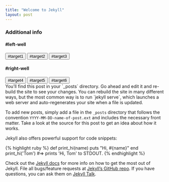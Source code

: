 ```yaml
---
title: "Welcome to Jekyll"
layout: post
---
```

<script>
  $(document).ready(function() {
    $("#my life").css('color', 'red');
    $("#my goals").html('<em>#target4</em>');
  });
</script>

<div class="container-fluid">
  <h3 class="text-primary text-center">Additional info</h3>
  <div class="row">
    <div class="col-xs-6">
      <h4>#left-well</h4>
      <div class="well" id="left-well">
        <button class="btn btn-default target" id="my life">#target1</button>
        <button class="btn btn-default target" id="my goals">#target2</button>
        <button class="btn btn-default target" id="my hobbies">#target3</button>
      </div>
    </div>
    <div class="col-xs-6">
      <h4>#right-well</h4>
      <div class="well" id="right-well">
        <button class="btn btn-default target" id="my desires">#target4</button>
        <button class="btn btn-default target" id="my achievements">#target5</button>
        <button class="btn btn-default target" id="others">#target6</button>
      </div>
    </div>
  </div>
</div>
You’ll find this post in your `_posts` directory. Go ahead and edit it and re-build the site to see your changes. You can rebuild the site in many different ways, but the most common way is to run `jekyll serve`, which launches a web server and auto-regenerates your site when a file is updated.


To add new posts, simply add a file in the `_posts` directory that follows the convention `YYYY-MM-DD-name-of-post.ext` and includes the necessary front matter. Take a look at the source for this post to get an idea about how it works.

Jekyll also offers powerful support for code snippets:

{% highlight ruby %}
def print_hi(name)
  puts "Hi, #{name}"
end
print_hi('Tom')
#=> prints 'Hi, Tom' to STDOUT.
{% endhighlight %}

Check out the [Jekyll docs][jekyll-docs] for more info on how to get the most out of Jekyll. File all bugs/feature requests at [Jekyll’s GitHub repo][jekyll-gh]. If you have questions, you can ask them on [Jekyll Talk][jekyll-talk].

[jekyll-docs]: http://jekyllrb.com/docs/home
[jekyll-gh]:   https://github.com/jekyll/jekyll
[jekyll-talk]: https://talk.jekyllrb.com/
